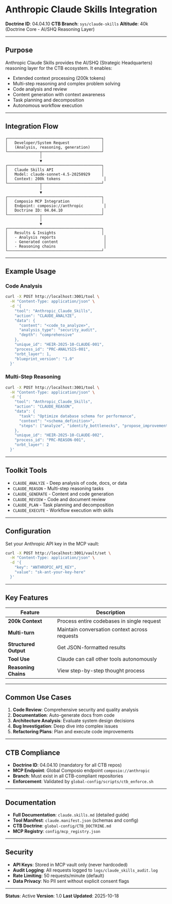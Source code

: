 <!--
─────────────────────────────────────────────
📁 CTB Classification Metadata
─────────────────────────────────────────────
CTB Branch: sys
Barton ID: 04.04.00
Unique ID: CTB-2CD1077D
Blueprint Hash:
Last Updated: 2025-10-23
Enforcement: None
─────────────────────────────────────────────
-->

# Anthropic Claude Skills Integration

**Doctrine ID**: 04.04.10
**CTB Branch**: `sys/claude-skills`
**Altitude**: 40k (Doctrine Core - AI/SHQ Reasoning Layer)

---

## Purpose

Anthropic Claude Skills provides the AI/SHQ (Strategic Headquarters) reasoning layer for the CTB ecosystem. It enables:

- Extended context processing (200k tokens)
- Multi-step reasoning and complex problem solving
- Code analysis and review
- Content generation with context awareness
- Task planning and decomposition
- Autonomous workflow execution

---

## Integration Flow

```
┌─────────────────────────────────────────┐
│   Developer/System Request              │
│   (Analysis, reasoning, generation)     │
└──────────────┬──────────────────────────┘
               │
               ▼
┌─────────────────────────────────────────┐
│   Claude Skills API                     │
│   Model: claude-sonnet-4.5-20250929     │
│   Context: 200k tokens                   │
└──────────────┬──────────────────────────┘
               │
               ▼
┌─────────────────────────────────────────┐
│   Composio MCP Integration              │
│   Endpoint: composio://anthropic         │
│   Doctrine ID: 04.04.10                 │
└──────────────┬──────────────────────────┘
               │
               ▼
┌─────────────────────────────────────────┐
│   Results & Insights                    │
│   - Analysis reports                     │
│   - Generated content                    │
│   - Reasoning chains                     │
└─────────────────────────────────────────┘
```

---

## Example Usage

### Code Analysis

```bash
curl -X POST http://localhost:3001/tool \
  -H "Content-Type: application/json" \
  -d '{
    "tool": "Anthropic_Claude_Skills",
    "action": "CLAUDE_ANALYZE",
    "data": {
      "content": "<code_to_analyze>",
      "analysis_type": "security_audit",
      "depth": "comprehensive"
    },
    "unique_id": "HEIR-2025-10-CLAUDE-001",
    "process_id": "PRC-ANALYSIS-001",
    "orbt_layer": 1,
    "blueprint_version": "1.0"
  }'
```

### Multi-Step Reasoning

```bash
curl -X POST http://localhost:3001/tool \
  -H "Content-Type: application/json" \
  -d '{
    "tool": "Anthropic_Claude_Skills",
    "action": "CLAUDE_REASON",
    "data": {
      "task": "Optimize database schema for performance",
      "context": "<schema_definition>",
      "steps": ["analyze", "identify_bottlenecks", "propose_improvements"]
    },
    "unique_id": "HEIR-2025-10-CLAUDE-002",
    "process_id": "PRC-REASON-001",
    "orbt_layer": 2
  }'
```

---

## Toolkit Tools

- `CLAUDE_ANALYZE` - Deep analysis of code, docs, or data
- `CLAUDE_REASON` - Multi-step reasoning tasks
- `CLAUDE_GENERATE` - Content and code generation
- `CLAUDE_REVIEW` - Code and document review
- `CLAUDE_PLAN` - Task planning and decomposition
- `CLAUDE_EXECUTE` - Workflow execution with skills

---

## Configuration

Set your Anthropic API key in the MCP vault:

```bash
curl -X POST http://localhost:3001/vault/set \
  -H "Content-Type: application/json" \
  -d '{
    "key": "ANTHROPIC_API_KEY",
    "value": "sk-ant-your-key-here"
  }'
```

---

## Key Features

| Feature | Description |
|---------|-------------|
| **200k Context** | Process entire codebases in single request |
| **Multi-turn** | Maintain conversation context across requests |
| **Structured Output** | Get JSON-formatted results |
| **Tool Use** | Claude can call other tools autonomously |
| **Reasoning Chains** | View step-by-step thought process |

---

## Common Use Cases

1. **Code Review**: Comprehensive security and quality analysis
2. **Documentation**: Auto-generate docs from code
3. **Architecture Analysis**: Evaluate system design decisions
4. **Bug Investigation**: Deep dive into complex issues
5. **Refactoring Plans**: Plan and execute code improvements

---

## CTB Compliance

- **Doctrine ID**: 04.04.10 (mandatory for all CTB repos)
- **MCP Endpoint**: Global Composio endpoint `composio://anthropic`
- **Branch**: Must exist in all CTB-compliant repositories
- **Enforcement**: Validated by `global-config/scripts/ctb_enforce.sh`

---

## Documentation

- **Full Documentation**: `claude.skills.md` (detailed guide)
- **Tool Manifest**: `claude.manifest.json` (schemas and config)
- **CTB Doctrine**: `global-config/CTB_DOCTRINE.md`
- **MCP Registry**: `config/mcp_registry.json`

---

## Security

- **API Keys**: Stored in MCP vault only (never hardcoded)
- **Audit Logging**: All requests logged to `logs/claude_skills_audit.log`
- **Rate Limiting**: 50 requests/minute (default)
- **Data Privacy**: No PII sent without explicit consent flags

---

**Status**: Active
**Version**: 1.0
**Last Updated**: 2025-10-18

